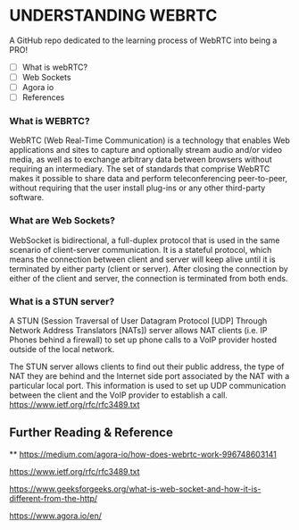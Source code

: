 # UNDERSTANDING WEBRTC
A GitHub repo dedicated to the learning process of WebRTC into being a PRO!
- [ ] What is webRTC?
- [ ] Web Sockets
- [ ] Agora io
- [ ] References

### What is WEBRTC?
WebRTC (Web Real-Time Communication) is a technology that enables Web applications and sites to capture and optionally stream audio and/or video media, as well as to exchange arbitrary data between browsers without requiring an intermediary. The set of standards that comprise WebRTC makes it possible to share data and perform teleconferencing peer-to-peer, without requiring that the user install plug-ins or any other third-party software.

### What are Web Sockets?
WebSocket is bidirectional, a full-duplex protocol that is used in the same scenario of client-server communication. It is a stateful protocol, which means the connection between client and server will keep alive until it is terminated by either party (client or server). After closing the connection by either of the client and server, the connection is terminated from both ends. 

### What is a STUN server?
A STUN (Session Traversal of User Datagram Protocol [UDP] Through Network Address Translators [NATs]) server allows NAT clients (i.e. IP Phones behind a firewall) to set up phone calls to a VoIP provider hosted outside of the local network.

The STUN server allows clients to find out their public address, the type of NAT they are behind and the Internet side port associated by the NAT with a particular local port. This information is used to set up UDP communication between the client and the VoIP provider to establish a call. https://www.ietf.org/rfc/rfc3489.txt


## Further Reading & Reference

 ** https://medium.com/agora-io/how-does-webrtc-work-996748603141

https://www.ietf.org/rfc/rfc3489.txt

https://www.geeksforgeeks.org/what-is-web-socket-and-how-it-is-different-from-the-http/

https://www.agora.io/en/
